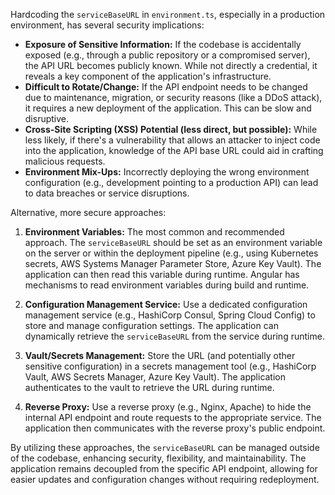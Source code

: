 Hardcoding the `serviceBaseURL` in `environment.ts`, especially in a production environment, has several security implications:

* **Exposure of Sensitive Information:**  If the codebase is accidentally exposed (e.g., through a public repository or a compromised server), the API URL becomes publicly known. While not directly a credential, it reveals a key component of the application's infrastructure.
* **Difficult to Rotate/Change:** If the API endpoint needs to be changed due to maintenance, migration, or security reasons (like a DDoS attack), it requires a new deployment of the application. This can be slow and disruptive.
* **Cross-Site Scripting (XSS) Potential (less direct, but possible):** While less likely, if there's a vulnerability that allows an attacker to inject code into the application, knowledge of the API base URL could aid in crafting malicious requests.
* **Environment Mix-Ups:** Incorrectly deploying the wrong environment configuration (e.g., development pointing to a production API) can lead to data breaches or service disruptions.

Alternative, more secure approaches:

1. **Environment Variables:**  The most common and recommended approach.  The `serviceBaseURL` should be set as an environment variable on the server or within the deployment pipeline (e.g., using Kubernetes secrets, AWS Systems Manager Parameter Store, Azure Key Vault).  The application can then read this variable during runtime.  Angular has mechanisms to read environment variables during build and runtime.

2. **Configuration Management Service:** Use a dedicated configuration management service (e.g., HashiCorp Consul, Spring Cloud Config) to store and manage configuration settings. The application can dynamically retrieve the `serviceBaseURL` from the service during runtime.

3. **Vault/Secrets Management:** Store the URL (and potentially other sensitive configuration) in a secrets management tool (e.g., HashiCorp Vault, AWS Secrets Manager, Azure Key Vault).  The application authenticates to the vault to retrieve the URL during runtime.

4. **Reverse Proxy:** Use a reverse proxy (e.g., Nginx, Apache) to hide the internal API endpoint and route requests to the appropriate service.  The application then communicates with the reverse proxy's public endpoint.

By utilizing these approaches, the `serviceBaseURL` can be managed outside of the codebase, enhancing security, flexibility, and maintainability. The application remains decoupled from the specific API endpoint, allowing for easier updates and configuration changes without requiring redeployment.